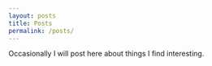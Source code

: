 ```yaml
---
layout: posts
title: Posts
permalink: /posts/
---
```


Occasionally I will post here about
things I find interesting.
